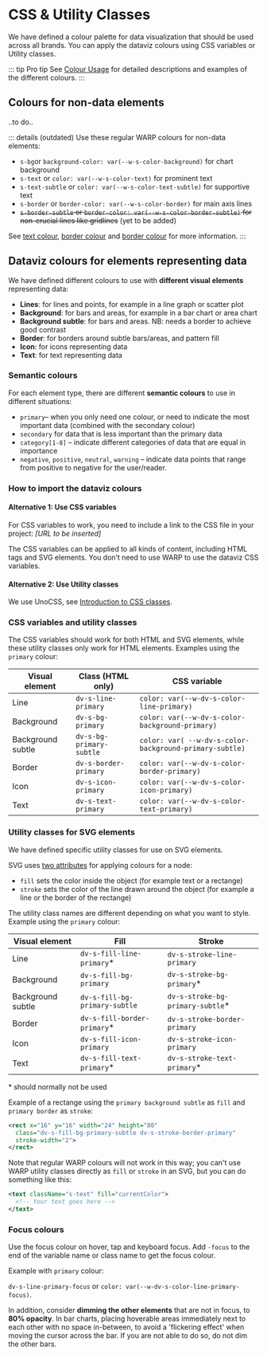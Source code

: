 # CSS & Utility Classes

We have defined a colour palette for data visualization that should be used across all brands. You can apply the dataviz colours using CSS variables or Utility classes.

::: tip Pro tip
See [Colour Usage](/foundations/data-visualization/colour-usage/) for detailed descriptions and examples of the different colours. 
:::

## Colours for non-data elements 

..to do..

::: details (outdated)
Use these regular WARP colours for non-data elements:
- `s-bg`or `background-color: var(--w-s-color-background)` for chart background
- `s-text` or `color: var(--w-s-color-text)` for prominent text
- `s-text-subtle` or `color: var(--w-s-color-text-subtle)` for supportive text
- `s-border` or `border-color: var(--w-s-color-border)` for main axis lines
- ~~`s-border-subtle` or `border-color: var(--w-s-color-border-subtle)` for non-crucial lines like gridlines~~ (yet to be added)

See [text colour](/foundations/css-classes/text-color/), [border colour](/foundations/css-classes/border-color/) and [border colour](/foundations/css-classes/background-color/) for more information. 
:::

## Dataviz colours for elements representing data
We have defined different colours to use with **different visual elements** representing data:
- **Lines**: for lines and points, for example in a line graph or scatter plot
- **Background**: for bars and areas, for example in a bar chart or area chart
- **Background subtle**: for bars and areas. NB: needs a border to achieve good contrast
- **Border**: for borders around subtle bars/areas, and pattern fill
- **Icon**: for icons representing data
- **Text**: for text representing data

### Semantic colours

For each element type, there are different **semantic colours** to use in different situations:
- `primary`– when you only need one colour, or need to indicate the most important data (combined with the secondary colour)
- `secondary` for data that is less important than the primary data
- `category[1-8]` – indicate different categories of data that are equal in importance
- `negative`, `positive`, `neutral`, `warning` – indicate data points that range from positive to negative for the user/reader.

### How to import the dataviz colours

#### Alternative 1: Use CSS variables
For CSS variables to work, you need to include a link to the CSS file in your project: *[URL to be inserted]*

The CSS variables can be applied to all kinds of content, including HTML tags and SVG elements. You don’t need to use WARP to use the dataviz CSS variables. 

#### Alternative 2: Use Utility classes
We use UnoCSS, see [Introduction to CSS classes](/foundations/css-classes/unocss/).

### CSS variables and utility classes

The CSS variables should work for both HTML and SVG elements, while these utility classes only work for HTML elements. Examples using the `primary` colour:

| Visual element | Class (HTML only)   | CSS variable      |  
| -------------- | ------------------- |  ----------------- | 
| Line           | `dv-s-line-primary` | `color: var(--w-dv-s-color-line-primary)` |
| Background     | `dv-s-bg-primary` |  `color: var(--w-dv-s-color-background-primary)` | 
| Background subtle | `dv-s-bg-primary-subtle` |`color: var( --w-dv-s-color-background-primary-subtle)` | 
| Border         | `dv-s-border-primary` |`color: var(--w-dv-s-color-border-primary)` |
| Icon           | `dv-s-icon-primary` | `color: var(--w-dv-s-color-icon-primary)` |
| Text           | `dv-s-text-primary` | `color: var(--w-dv-s-color-text-primary)` |

### Utility classes for SVG elements

We have defined specific utility classes for use on SVG elements.

SVG uses [two attributes](https://developer.mozilla.org/en-US/docs/Web/SVG/Tutorial/Fills_and_Strokes) for applying colours for a node: 
- `fill` sets the color inside the object (for example text or a rectange)
- `stroke` sets the color of the line drawn around the object (for example a line or the  border of the rectange)

The utility class names are different depending on what you want to style. Example using the `primary` colour:

| Visual element | Fill                | Stroke               |
| -------------- | ------------------- | ------------------- |
| Line           | `dv-s-fill-line-primary`* | `dv-s-stroke-line-primary` |
| Background     | `dv-s-fill-bg-primary` | `dv-s-stroke-bg-primary`* |  
| Background subtle | `dv-s-fill-bg-primary-subtle` | `dv-s-stroke-bg-primary-subtle`* |
| Border         | `dv-s-fill-border-primary`* | `dv-s-stroke-border-primary` |
| Icon           | `dv-s-fill-icon-primary` | `dv-s-stroke-icon-primary` | 
| Text           | `dv-s-fill-text-primary`* | `dv-s-stroke-text-primary`* | 

 \* should normally not be used

Example of a rectange using the `primary background subtle` as `fill` and `primary border` as `stroke`: 

``` xml
<rect x="16" y="16" width="24" height="80"
  class="dv-s-fill-bg-primary-subtle dv-s-stroke-border-primary"
  stroke-width="2">
</rect>
```  

Note that regular WARP colours will not work in this way; you can't use WARP utility classes directly as `fill` or `stroke` in an SVG, but you can do something like this:

``` xml
<text className="s-text" fill="currentColor">
  <!-- Your text goes here -->
</text>
```  

### Focus colours

Use the focus colour on hover, tap and keyboard focus. Add `-focus` to the end of the variable name or class name to get the focus colour. 

Example with `primary` colour:

`dv-s-line-primary-focus` or `color: var(--w-dv-s-color-line-primary-focus)`. 

In addition, consider **dimming the other elements** that are not in focus, to **80% opacity**. In bar charts, placing hoverable areas immediately next to each other with no space in-between, to avoid a 'flickering effect' when moving the cursor across the bar. If you are not able to do so, do not dim the other bars.
